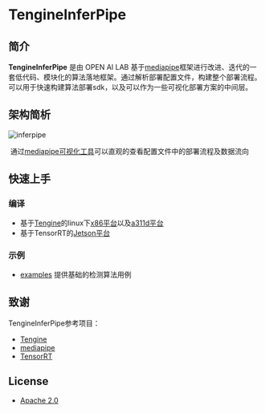 # TengineInferPipe

## 简介

**TengineInferPipe** 是由 OPEN AI LAB 基于[mediapipe](https://github.com/google/mediapipe)框架进行改进、迭代的一套低代码、模块化的算法落地框架。通过解析部署配置文件，构建整个部署流程。可以用于快速构建算法部署sdk，以及可以作为一些可视化部署方案的中间层。



## 架构简析

![inferpipe](./docs/inferpipe.png)



​	通过[mediapipe可视化工具](https://viz.mediapipe.dev/)可以直观的查看配置文件中的部署流程及数据流向



## 快速上手

### 编译

* 基于[Tengine](https://github.com/OAID/Tengine)的linux下[x86平台](./docs/compile_x86.md)以及[a311d平台](./docs/compile_a311d.md)
* 基于TensorRT的[Jetson平台](./docs/compile_jetson.md)

### 示例

* [examples](examples/) 提供基础的检测算法用例



## 致谢

TengineInferPipe参考项目：

- [Tengine](https://github.com/OAID/Tengine)
- [mediapipe](https://github.com/google/mediapipe)
- [TensorRT](https://github.com/NVIDIA/TensorRT)



## License

- [Apache 2.0](https://github.com/OAID/Tengine/blob/tengine-lite/LICENSE)


